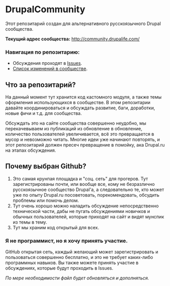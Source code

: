 # DrupalCommunity
Этот репозитарий создан для альтернативного русскоязычного Drupal сообщества. 

**Текущий адрес сообщества:** http://community.drupalife.com/

### Навигация по репозитарию:
- Обсуждения проходят в [Issues](https://github.com/Niklan/DrupalCommunity/issues).
- [Список изменений в сообществе](https://github.com/Niklan/DrupalCommunity/wiki/%D0%A1%D0%BF%D0%B8%D1%81%D0%BE%D0%BA-%D0%BE%D0%B1%D0%BD%D0%BE%D0%B2%D0%BB%D0%B5%D0%BD%D0%B8%D0%B9-2015).

## Что за репозитарий?
На данный момент тут хранится код кастомного модуля, а также темы оформления использующихся в сообществе. В этом репозитарии давайте координироваться и обсуждать развитие, баги, доработки, новые фичи и т.д. для сообщества.

Обсуждать это на сайте сообщества совершенно неудобно, мы перекачевываем из публикаций из обновление в обновление, количество пользователей увеличивается, всё это превращается в мусор и невозможно читать. Многие идеи уже начинают повторять, и этот репозитарий должен пресеч превращение в помойку, ака Drupal.ru на этапах обсуждения.

## Почему выбран Github?
1.  Это самая крунпая площадка и "соц. сеть" для прогеров. Тут зарегистрированы почти, или вообще все, кому не безразлично русскоязычное сообщество Drupal'a, а следовательно те, кто может уже по опыту Drupal.ru посоветовать, порекомендовать, обсудить проблемы или помочь делом.
2.  Тут очень хорошо можно наладить обсуждение непосредственно технической части, дабы не пугать обсуждениями новичков и обычных пользователей, которые приходят на сайт и видят мунспик из темы в тему.
3.  Тут мы храним код открытый для всех.

### Я не программист, но я хочу принять участие.
GitHub открытая сеть, каждый желающий может зарегистрировать и пользоваться совершенно бесплатно, и это не требует каких-либо программных навыков. Вы также можете принять участие в обсуждениях, которые будут проходить в Issues.

*По мере необходимости файл будет обновляться и дополняться.*
